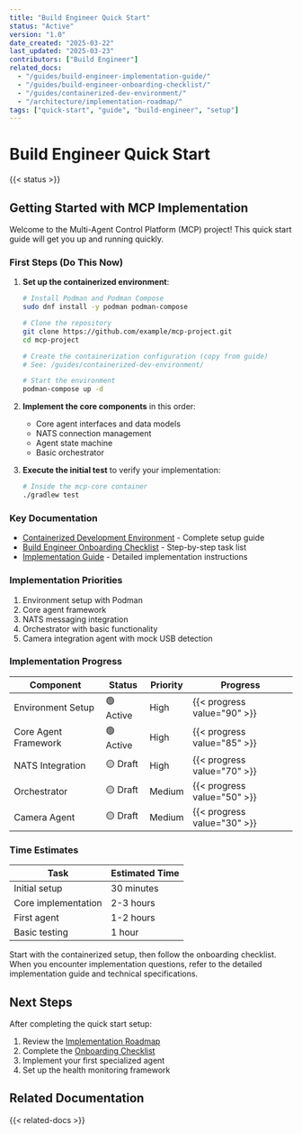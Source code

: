 ```yaml
---
title: "Build Engineer Quick Start"
status: "Active"
version: "1.0"
date_created: "2025-03-22"
last_updated: "2025-03-23"
contributors: ["Build Engineer"]
related_docs:
  - "/guides/build-engineer-implementation-guide/"
  - "/guides/build-engineer-onboarding-checklist/"
  - "/guides/containerized-dev-environment/"
  - "/architecture/implementation-roadmap/"
tags: ["quick-start", "guide", "build-engineer", "setup"]
---
```


# Build Engineer Quick Start

{{< status >}}

## Getting Started with MCP Implementation

Welcome to the Multi-Agent Control Platform (MCP) project! This quick start guide will get you up and running quickly.

### First Steps (Do This Now)

1. **Set up the containerized environment**:
   ```bash
   # Install Podman and Podman Compose
   sudo dnf install -y podman podman-compose
   
   # Clone the repository
   git clone https://github.com/example/mcp-project.git
   cd mcp-project
   
   # Create the containerization configuration (copy from guide)
   # See: /guides/containerized-dev-environment/
   
   # Start the environment
   podman-compose up -d
   ```

2. **Implement the core components** in this order:
   - Core agent interfaces and data models
   - NATS connection management
   - Agent state machine
   - Basic orchestrator

3. **Execute the initial test** to verify your implementation:
   ```bash
   # Inside the mcp-core container
   ./gradlew test
   ```

### Key Documentation

- [Containerized Development Environment](/guides/containerized-dev-environment/) - Complete setup guide
- [Build Engineer Onboarding Checklist](/guides/build-engineer-onboarding-checklist/) - Step-by-step task list
- [Implementation Guide](/guides/build-engineer-implementation-guide/) - Detailed implementation instructions

### Implementation Priorities

1. Environment setup with Podman
2. Core agent framework 
3. NATS messaging integration
4. Orchestrator with basic functionality
5. Camera integration agent with mock USB detection

### Implementation Progress

| Component | Status | Priority | Progress |
|-----------|--------|----------|----------|
| Environment Setup | 🟢 Active | High | {{< progress value="90" >}} |
| Core Agent Framework | 🟢 Active | High | {{< progress value="85" >}} |
| NATS Integration | 🟡 Draft | High | {{< progress value="70" >}} |
| Orchestrator | 🟡 Draft | Medium | {{< progress value="50" >}} |
| Camera Agent | 🟡 Draft | Medium | {{< progress value="30" >}} |

### Time Estimates

| Task | Estimated Time |
|------|----------------|
| Initial setup | 30 minutes |
| Core implementation | 2-3 hours |
| First agent | 1-2 hours |
| Basic testing | 1 hour |

Start with the containerized setup, then follow the onboarding checklist. When you encounter implementation questions, refer to the detailed implementation guide and technical specifications.

## Next Steps

After completing the quick start setup:

1. Review the [Implementation Roadmap](/architecture/implementation-roadmap/)
2. Complete the [Onboarding Checklist](/guides/build-engineer-onboarding-checklist/)
3. Implement your first specialized agent
4. Set up the health monitoring framework

## Related Documentation

{{< related-docs >}}